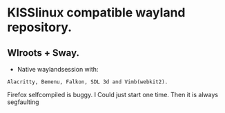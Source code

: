 # KISSlinux compatible wayland repository.

## Wlroots + Sway.

- Native waylandsession with:
```
Alacritty, Bemenu, Falkon, SDL 3d and Vimb(webkit2).
```


Firefox selfcompiled is buggy. I Could just start one time.
Then it is always segfaulting 

